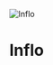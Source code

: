 ![Inflo](https://github.com/inflodev/.github/assets/3236669/cc14e321-e070-4dd1-b012-abddd819fab2)
# Inflo
